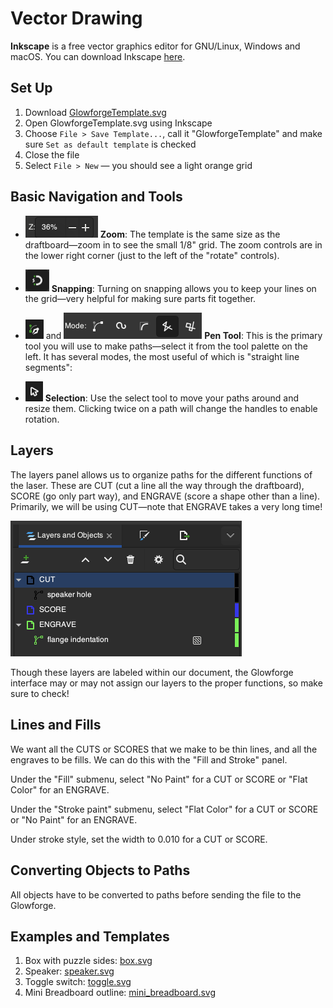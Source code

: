 # Vector Drawing
 
**Inkscape** is a free vector graphics editor for GNU/Linux, Windows and macOS. You can download Inkscape [here](https://inkscape.org/release/inkscape-1.2.2/).


## Set Up

1. Download [GlowforgeTemplate.svg](templates/GlowforgeTemplate.svg)
1. Open GlowforgeTemplate.svg using Inkscape
1. Choose `File > Save Template...`, call it "GlowforgeTemplate" and make sure `Set as default template` is checked
1. Close the file
1. Select `File > New` — you should see a light orange grid


## Basic Navigation and Tools

- <img src="img/zoom.png" width=116 /> **Zoom**: The template is the same size as the draftboard—zoom in to see the small 1/8" grid. The zoom controls are in the lower right corner (just to the left of the "rotate" controls).

- <img src="img/snapping.png" width=38 /> **Snapping**: Turning on snapping allows you to keep your lines on the grid—very helpful for making sure parts fit together.

- <img src="img/pen.png" width=29 /> and <img src="img/pen_modes.png" width=221 />  **Pen Tool**: This is the primary tool you will use to make paths—select it from the tool palette on the left. It has several modes, the most useful of which is "straight line segments":  

- <img src="img/selection.png" width=28 /> **Selection**: Use the select tool to move your paths around and resize them. Clicking twice on a path will change the handles to enable rotation.


## Layers

The layers panel allows us to organize paths for the different functions of the laser. These are CUT (cut a line all the way through the draftboard), SCORE (go only part way), and ENGRAVE (score a shape other than a line). Primarily, we will be using CUT—note that ENGRAVE takes a very long time!

<img src="img/layers.png" width=370 />

Though these layers are labeled within our document, the Glowforge interface may or may not assign our layers to the proper functions, so make sure to check!


## Lines and Fills

We want all the CUTS or SCORES that we make to be thin lines, and all the engraves to be fills. We can do this with the "Fill and Stroke" panel.

Under the "Fill" submenu, select "No Paint" for a CUT or SCORE or "Flat Color" for an ENGRAVE.

Under the "Stroke paint" submenu, select "Flat Color" for a CUT or SCORE or "No Paint" for an ENGRAVE.

Under stroke style, set the width to 0.010 for a CUT or SCORE.




## Converting Objects to Paths

All objects have to be converted to paths before sending the file to the Glowforge.



## Examples and Templates

1. Box with puzzle sides: [box.svg](templates/box.svg)
1. Speaker: [speaker.svg](templates/speaker.svg)
1. Toggle switch: [toggle.svg](templates/toggle.svg)
1. Mini Breadboard outline: [mini_breadboard.svg](templates/mini_breadboard.svg)






